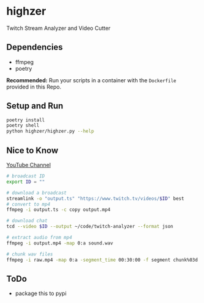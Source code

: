 # highzer

Twitch Stream Analyzer and Video Cutter

## Dependencies

- ffmpeg
- poetry

__Recommended:__ Run your scripts in a container with the `Dockerfile` provided in this Repo.

## Setup and Run

```bash
poetry install
poetry shell
python highzer/highzer.py --help
```

## Nice to Know

[YouTube Channel](https://www.youtube.com/channel/UC0M8qvpFLG_QoimeBih_6nA)

```bash
# broadcast ID
export ID = ""

# download a broadcast
streamlink -o "output.ts" "https://www.twitch.tv/videos/$ID" best
# convert to mp4
ffmpeg -i output.ts -c copy output.mp4

# download chat
tcd --video $ID --output ~/code/twitch-analyzer --format json

# extract audio from mp4
ffmpeg -i output.mp4 -map 0:a sound.wav

# chunk wav files
ffmpeg -i raw.mp4 -map 0:a -segment_time 00:30:00 -f segment chunk%03d.wav
```

## ToDo

- package this to pypi
